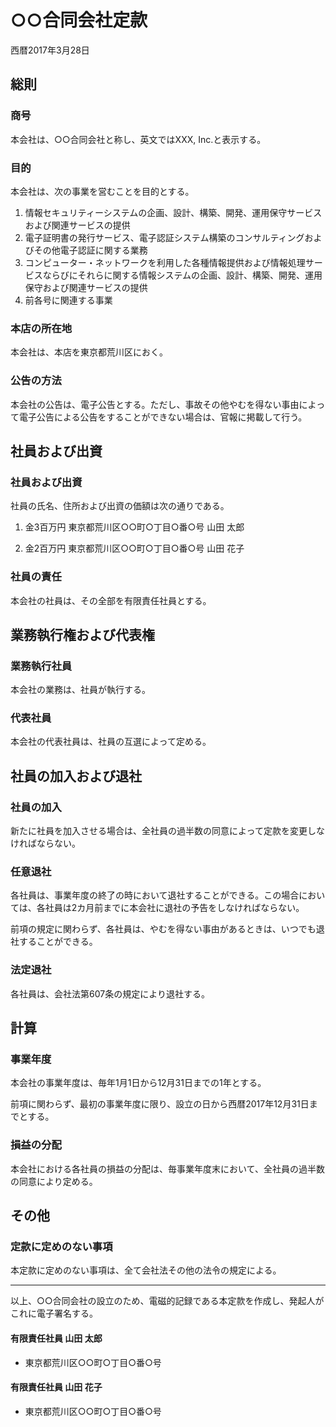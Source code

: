 # ○○合同会社定款

西暦2017年3月28日

## 総則

### 商号
本会社は、○○合同会社と称し、英文ではXXX, Inc.と表示する。

### 目的
本会社は、次の事業を営むことを目的とする。
1.  情報セキュリティーシステムの企画、設計、構築、開発、運用保守サービスおよび関連サービスの提供
2. 電子証明書の発行サービス、電子認証システム構築のコンサルティングおよびその他電子認証に関する業務
3. コンピューター・ネットワークを利用した各種情報提供および情報処理サービスならびにそれらに関する情報システムの企画、設計、構築、開発、運用保守および関連サービスの提供
4. 前各号に関連する事業

### 本店の所在地
本会社は、本店を東京都荒川区におく。

### 公告の方法
本会社の公告は、電子公告とする。ただし、事故その他やむを得ない事由によって電子公告による公告をすることができない場合は、官報に掲載して行う。

## 社員および出資

### 社員および出資
社員の氏名、住所および出資の価額は次の通りである。

1. 金3百万円
東京都荒川区○○町○丁目○番○号
山田 太郎

2. 金2百万円
東京都荒川区○○町○丁目○番○号
山田 花子

### 社員の責任
本会社の社員は、その全部を有限責任社員とする。

## 業務執行権および代表権

### 業務執行社員
本会社の業務は、社員が執行する。

### 代表社員
本会社の代表社員は、社員の互選によって定める。

## 社員の加入および退社

### 社員の加入
新たに社員を加入させる場合は、全社員の過半数の同意によって定款を変更しなければならない。

### 任意退社
各社員は、事業年度の終了の時において退社することができる。この場合においては、各社員は2カ月前までに本会社に退社の予告をしなければならない。

前項の規定に関わらず、各社員は、やむを得ない事由があるときは、いつでも退社することができる。

### 法定退社
各社員は、会社法第607条の規定により退社する。

## 計算

### 事業年度
本会社の事業年度は、毎年1月1日から12月31日までの1年とする。

前項に関わらず、最初の事業年度に限り、設立の日から西暦2017年12月31日までとする。

### 損益の分配
本会社における各社員の損益の分配は、毎事業年度末において、全社員の過半数の同意により定める。

## その他

### 定款に定めのない事項
本定款に定めのない事項は、全て会社法その他の法令の規定による。

---
以上、○○合同会社の設立のため、電磁的記録である本定款を作成し、発起人がこれに電子署名する。

#### 有限責任社員 山田 太郎
- 東京都荒川区○○町○丁目○番○号

#### 有限責任社員 山田 花子
- 東京都荒川区○○町○丁目○番○号
